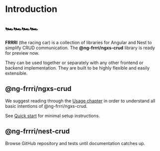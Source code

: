 # Introduction

## 🏎🏎🏎🏎

**FRRRI** \(the racing car\) is a collection of libraries for Angular and Nest to simplify CRUD communication. The **@ng-frrri/ngxs-crud** library is ready for preview now.

They can be used together or separately with any other frontend or backend implementation. They are built to be highly flexible and easily extensible.

## @ng-frrri/ngxs-crud

We suggest reading through the [Usage chapter](ngxs-crud/usage/) in order to understand all basic intentions of @ng-frrri/ngxs-crud.

See [Quick start](https://github.com/bitflut/frrri/tree/4b5441257b908b39c2d218c6c34e711caa1afbf9/docs/ngxs-crud/quick-start.md) for minimal setup instructions.

## @ng-frrri/nest-crud

Browse GitHub repository and tests until documentation catches up.

